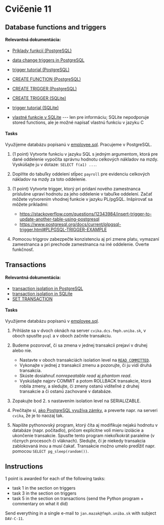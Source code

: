 # Cvičenie 11

## Database functions and triggers

#### Relevantná dokumentácia:

* [Príklady funkcií (PostgreSQL)](https://www.postgresql.org/docs/current/xfunc-sql.html)
* [data change triggers in PostgreSQL](https://www.postgresql.org/docs/current/plpgsql-trigger.html)
* [trigger tutorial (PostgreSQL)](https://www.postgresqltutorial.com/postgresql-triggers/)
* [CREATE FUNCTION (PostgreSQL)](https://www.postgresql.org/docs/current/sql-createfunction.html)
* [CREATE TRIGGER (PostgreSQL)](https://www.postgresql.org/docs/current/sql-createtrigger.html)

* [CREATE TRIGGER (SQLite)](https://www.sqlite.org/lang_createtrigger.html)
* [trigger tutorial (SQLite)](https://www.sqlitetutorial.net/sqlite-trigger/)
* [vlastné funkcie v SQLite](http://www.sqlite.org/c3ref/create_function.html) --- len pre informáciu; SQLite nepodporuje stored functions, ale je možné napísať vlastnú funkciu v jazyku C

#### Tasks

Využijeme databázu popísanú v [employee.sql](employee.sql). Pracujeme v PostgreSQL.

1. (1 point) Vytvorte funkciu v jazyku SQL s jedným argumentom, ktorá pre dané oddelenie vypočíta správnu hodnotu celkových nákladov na mzdy. Vyskúšajte ju v dotaze: `SELECT f(a1) ...`.

2. Doplňte do tabuľky oddelení stĺpec `payroll` pre evidenciu celkových nákladov na mzdy za toto oddelenie.

3. (1 point) Vytvorte trigger, ktorý pri pridaní nového zamestnanca príslušne upraví hodnotu za jeho oddelenie v tabuľke oddelení. Začať môžete vytvorením vhodnej funkcie v jazyku PL/pgSQL. Inšpirovať sa môžete príkladmi:
	* https://stackoverflow.com/questions/12343984/insert-trigger-to-update-another-table-using-postgresql
	* https://www.postgresql.org/docs/current/plpgsql-trigger.html#PLPGSQL-TRIGGER-EXAMPLE

4. Pomocou triggrov zabezpečte konzistenciu aj pri zmene platu, vymazaní zamestnanca a pri prechode zamestnanca na iné oddelenie. Overte funkčnosť.


## Transactions

#### Relevantná dokumentácia:

* [transaction isolation in PostgreSQL](https://www.postgresql.org/docs/current/transaction-iso.html)
* [transaction isolation in SQLite](https://www.sqlite.org/isolation.html)
* [SET TRANSACTION](https://www.postgresql.org/docs/current/sql-set-transaction.html)

#### Tasks

Využijeme databázu popísanú v [employee.sql](employee.sql).

1. Prihláste sa v dvoch oknách na server `cvika.dcs.fmph.uniba.sk`, v oboch spusťte `psql` a v oboch začnite transakciu.

2. Budeme pozorovať, či sa zmena v jednej transakcii prejaví v druhej alebo nie.

	* Nastavte v oboch transakciách isolation level na [`READ COMMITTED`](https://www.postgresql.org/docs/current/sql-set-transaction.html).
	* Vykonajte v jednej z transakcií zmenu a pozorujte, či ju vidí druhá transakcia.
	* Skúste dosiahnuť _nonrepeatable read_ aj _phantom read_.
	* Vyskúšajte najprv COMMIT a potom ROLLBACK transakcie, ktorá robila zmeny, a sledujte, či zmeny ostanú viditeľné z druhej transakcie a či ostanú zachované v databáze.

3. Zopakujte bod 2. s nastavením isolation level na SERIALIZABLE.

4. Prečítajte si, [ako PostgreSQL využíva zámky](https://www.citusdata.com/blog/2018/02/15/when-postgresql-blocks), a preverte napr. na serveri `cvika`, že je to naozaj tak.

5. Napíšte pythonovský program, ktorý číta aj modifikuje nejakú hodnotu v databáze (napr. počítadlo), pričom explicitne volí mieru izolácie a ukončenie transakcie. Spusťte tento program niekoľkokrát paralelne (v rôznych procesoch či vláknach). Sledujte, či je niekedy transakcia zablokovaná inou a musí čakať. Transakcie možno umelo predĺžiť napr. pomocou `SELECT pg_sleep(random())`.


## Instructions

1 point is awarded for each of the following tasks:
* task 1 in the section on triggers
* task 3 in the section on triggers
* task 5 in the section on transactions (send the Python program + commentary on what it did)

Send everything in a single e-mail to `jan.mazak@fmph.uniba.sk` with subject `DAV-C-11`.
